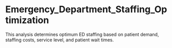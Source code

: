# Emergency_Department_Staffing_Optimization
This analysis determines optimum ED staffing based on patient demand, staffing costs, service level, and patient wait times. 

